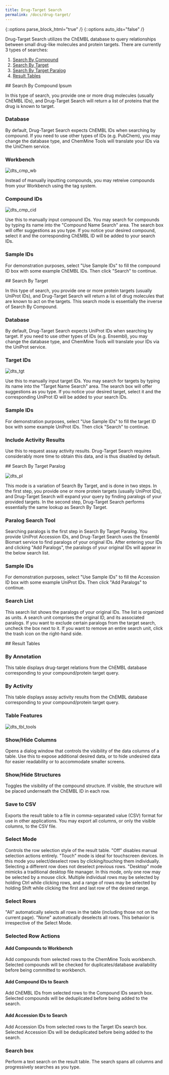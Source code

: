 ```yaml
---
title: Drug-Target Search
permalink: /docs/drug-target/
---
```

{::options parse_block_html="true" /}
{::options auto_ids="false" /}

Drug-Target Search utilizes the ChEMBL database to query relationships between
small drug-like molecules and protein targets. There are currently 3 types of
searches:

1. [Search By Compound](#div-search-by-compound)
2. [Search By Target](#div-search-by-target)
3. [Search By Target Paralog](#div-search-by-target-paralog)
4. [Result Tables](#div-result-tables)

<div id="div-search-by-compound">
## Search By Compound Ipsum

In this type of search, you provide one or more drug molecules (usually
ChEMBL IDs), and Drug-Target Search will return a list of proteins that the
drug is known to target.

### Database

By default, Drug-Target Search expects ChEMBL IDs when searching by compound.
If you need to use other types of IDs (e.g. PubChem), you may change the
database type, and ChemMine Tools will translate your IDs via the UniChem
service.

### Workbench

![dts_cmp_wb](../media/dts_cmp_wb.png)

Instead of manually inputting compounds, you may retreive compounds from your
Workbench using the tag system.

### Compound IDs

![dts_cmp_cid](../media/dts_cmp_cid.png)

Use this to manually input compound IDs. You may search for compounds by typing
its name into the "Compound Name Search" area. The search box will offer
suggestions as you type. If you notice your desired compound, select it and
the corresponding ChEMBL ID will be added to your search IDs.

### Sample IDs

For demonstration purposes, select "Use Sample IDs" to fill the compound ID
box with some example ChEMBL IDs. Then click "Search" to continue.
</div>

<div id="div-search-by-target">
## Search By Target

In this type of search, you provide one or more protein targets (usually
UniProt IDs), and Drug-Target Search will return a list of drug molecules that
are known to act on the targets. This search mode is essentially the inverse of
Search By Compound.

### Database

By default, Drug-Target Search expects UniProt IDs when searching by target. If
you need to use other types of IDs (e.g. Ensembl), you may change the database
type, and ChemMine Tools will translate your IDs via the UniProt service.

### Target IDs

![dts_tgt](../media/dts_tgt.png)

Use this to manually input target IDs. You may search for targets by typing its
name into the "Target Name Search" area. The search box will offer suggestions
as you type. If you notice your desired target, select it and the corresponding
UniProt ID will be added to your search IDs.

### Sample IDs

For demonstration purposes, select "Use Sample IDs" to fill the target ID box
with some example UniProt IDs. Then click "Search" to continue.

### Include Activity Results

Use this to request assay activity results. Drug-Target Search requires
considerably more time to obtain this data, and is thus disabled by default.
</div>

<div id="div-search-by-target-paralog">
## Search By Target Paralog

![dts_pl](../media/dts_pl.png)

This mode is a variation of Search By Target, and is done in two steps. In the
first step, you provide one or more protein targets (usually UniProt IDs), and
Drug-Target Search will expand your query by finding paralogs of your provided
targets. In the second step, Drug-Target Search performs essentially the same
lookup as Search By Target.

### Paralog Search Tool

Searching paralogs is the first step in Search By Target Paralog. You provide
UniProt Accession IDs, and Drug-Target Search uses the Ensembl Biomart service
to find paralogs of your original IDs. After entering your IDs and clicking
"Add Paralogs", the paralogs of your original IDs will appear in the below
search list.

### Sample IDs

For demonstration purposes, select "Use Sample IDs" to fill the Accession ID
box with some example UniProt IDs. Then click "Add Paralogs" to continue.

### Search List

This search list shows the paralogs of your original IDs. The list is
organized as units. A search unit comprises the original ID, and its associated
paralogs. If you want to exclude certain paralogs from the target search,
uncheck the box next to it. If you want to remove an entire search unit, click
the trash icon on the right-hand side.
</div>

<div id="div-result-tables">
## Result Tables

### By Annotation

This table displays drug-target relations from the ChEMBL database
corresponding to your compound/protein target query.

### By Activity

This table displays assay activity results from the ChEMBL database
corresponding to your compound/protein target query.

### Table Features

![dts_tbl_tools](../media/dts_tbl_tools.png)

### Show/Hide Columns

Opens a dialog window that controls the visibility of the data columns of a
table. Use this to expose additional desired data, or to hide undesired data
for easier readability or to accommodate smaller screens.

### Show/Hide Structures

Toggles the visibility of the compound structure. If visible, the structure
will be placed underneath the ChEMBL ID in each row.

### Save to CSV

Exports the result table to a file in comma-separated value (CSV) format for
use in other applications. You may export all columns, or only the visible
columns, to the CSV file.

### Select Mode

Controls the row selection style of the result table. "Off" disables manual
selection actions entirely. "Touch" mode is ideal for touchscreen devices. In
this mode you select/deselect rows by clicking/touching them individually.
Selecting a different row does not deselect previous rows. "Desktop" mode
mimicks a traditional desktop file manager. In this mode, only one row may be
selected by a mouse click. Multiple individual rows may be selected by holding
Ctrl while clicking rows, and a range of rows may be selected by holding Shift
while clicking the first and last row of the desired range.

### Select Rows

"All" automatically selects all rows in the table (including those not on the
current page). "None" automatically deselects all rows. This behavior is
irrespective of the Select Mode.

### Selected Row Actions

#### Add Compounds to Workbench

Add compounds from selected rows to the ChemMine Tools workbench. Selected
compounds will be checked for duplicates/database availability before being
committed to workbench.

#### Add Compound IDs to Search

Add ChEMBL IDs from selected rows to the Compound IDs search box. Selected
compounds will be deduplicated before being added to the search.

#### Add Accession IDs to Search

Add Accession IDs from selected rows to the Target IDs search box. Selected
Accession IDs will be deduplicated before being added to the search.

### Search box

Perform a text search on the result table. The search spans all columns and
progressively searches as you type.
</div>
